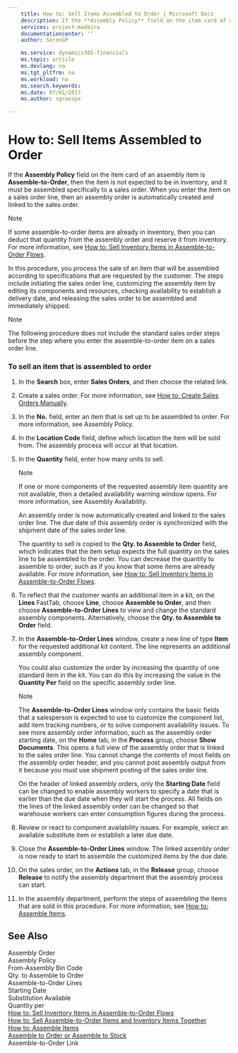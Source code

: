 ```yaml
---
    title: How to: Sell Items Assembled to Order | Microsoft Docs
    description: If the **Assembly Policy** field on the item card of an assembly item is **Assemble-to-Order**, then the item is not expected to be in inventory, and it must be assembled specifically to a sales order. When you enter the item on a sales order line, then an assembly order is automatically created and linked to the sales order.
    services: project-madeira
    documentationcenter: ''
    author: SorenGP

    ms.service: dynamics365-financials
    ms.topic: article
    ms.devlang: na
    ms.tgt_pltfrm: na
    ms.workload: na
    ms.search.keywords:
    ms.date: 07/01/2017
    ms.author: sgroespe

---
```

# How to: Sell Items Assembled to Order
If the **Assembly Policy** field on the item card of an assembly item is **Assemble-to-Order**, then the item is not expected to be in inventory, and it must be assembled specifically to a sales order. When you enter the item on a sales order line, then an assembly order is automatically created and linked to the sales order.  
  
> [!NOTE]  
>  If some assemble-to-order items are already in inventory, then you can deduct that quantity from the assembly order and reserve it from inventory. For more information, see [How to: Sell Inventory Items in Assemble-to-Order Flows](../how-to-sell-assemble-to-order-items-and-inventory-items-together.md).  
  
 In this procedure, you process the sale of an item that will be assembled according to specifications that are requested by the customer. The steps include initiating the sales order line, customizing the assembly item by editing its components and resources, checking availability to establish a delivery date, and releasing the sales order to be assembled and immediately shipped.  
  
> [!NOTE]  
>  The following procedure does not include the standard sales order steps before the step where you enter the assemble-to-order item on a sales order line.  
  
### To sell an item that is assembled to order  
  
1.  In the **Search** box, enter **Sales Orders**, and then choose the related link.  
  
2.  Create a sales order. For more information, see [How to: Create Sales Orders Manually](../how-to-create-sales-orders-manually.md).  
  
3.  In the **No.** field, enter an item that is set up to be assembled to order. For more information, see Assembly Policy.  
  
4.  In the **Location Code** field, define which location the item will be sold from. The assembly process will occur at that location.  
  
5.  In the **Quantity** field, enter how many units to sell.  
  
    > [!NOTE]  
    >  If one or more components of the requested assembly item quantity are not available, then a detailed availability warning window opens. For more information, see Assembly Availability.  
  
     An assembly order is now automatically created and linked to the sales order line. The due date of this assembly order is synchronized with the shipment date of the sales order line.  
  
     The quantity to sell is copied to the **Qty. to Assemble to Order** field, which indicates that the item setup expects the full quantity on the sales line to be assembled to the order. You can decrease the quantity to assemble to order, such as if you know that some items are already available. For more information, see [How to: Sell Inventory Items in Assemble-to-Order Flows](../how-to-sell-inventory-items-in-assemble-to-order-flows.md).  
  
6.  To reflect that the customer wants an additional item in a kit, on the **Lines** FastTab, choose **Line**, choose **Assemble to Order**, and then choose **Assemble-to-Order Lines** to view and change the standard assembly components. Alternatively, choose the **Qty. to Assemble to Order** field.  
  
7.  In the **Assemble-to-Order Lines** window, create a new line of type **Item** for the requested additional kit content. The line represents an additional assembly component.  
  
     You could also customize the order by increasing the quantity of one standard item in the kit. You can do this by increasing the value in the **Quantity Per** field on the specific assembly order line.  
  
    > [!NOTE]  
    >  The **Assemble-to-Order Lines** window only contains the basic fields that a salesperson is expected to use to customize the component list, add item tracking numbers, or to solve component availability issues. To see more assembly order information, such as the assembly order starting date, on the **Home** tab, in the **Process** group, choose **Show Documents**. This opens a full view of the assembly order that is linked to the sales order line. You cannot change the contents of most fields on the assembly order header, and you cannot post assembly output from it because you must use shipment posting of the sales order line.  
    >   
    >  On the header of linked assembly orders, only the **Starting Date** field can be changed to enable assembly workers to specify a date that is earlier than the due date when they will start the process. All fields on the lines of the linked assembly order can be changed so that warehouse workers can enter consumption figures during the process.  
  
8.  Review or react to component availability issues. For example, select an available substitute item or establish a later due date.  
  
9. Close the **Assemble-to-Order Lines** window. The linked assembly order is now ready to start to assemble the customized items by the due date.  
  
10. On the sales order, on the **Actions** tab, in the **Release** group, choose **Release** to notify the assembly department that the assembly process can start.  
  
11. In the assembly department, perform the steps of assembling the items that are sold in this procedure. For more information, see [How to: Assemble Items](../how-to-assemble-items.md).  
  
## See Also  
 Assembly Order   
 Assembly Policy   
 From-Assembly Bin Code   
 Qty. to Assemble to Order   
 Assemble-to-Order Lines   
 Starting Date   
 Substitution Available   
 Quantity per   
 [How to: Sell Inventory Items in Assemble-to-Order Flows](../how-to-sell-inventory-items-in-assemble-to-order-flows.md)   
 [How to: Sell Assemble-to-Order Items and Inventory Items Together](../how-to-sell-assemble-to-order-items-and-inventory-items-together.md)   
 [How to: Assemble Items](../how-to-assemble-items.md)   
 [Assemble to Order or Assemble to Stock](../assemble-to-order-or-assemble-to-stock.md)   
 Assemble-to-Order Link